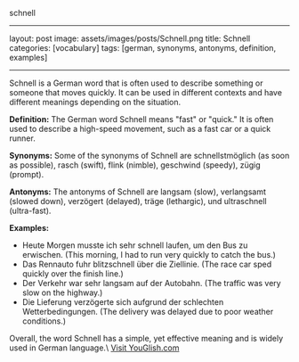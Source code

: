 schnell

---
layout: post
image: assets/images/posts/Schnell.png
title: Schnell
categories: [vocabulary]
tags: [german, synonyms, antonyms, definition, examples]

---

Schnell is a German word that is often used to describe something or someone that moves quickly. It can be used in different contexts and have different meanings depending on the situation.

**Definition:** The German word Schnell means "fast" or "quick." It is often used to describe a high-speed movement, such as a fast car or a quick runner. 

**Synonyms:** Some of the synonyms of Schnell are schnellstmöglich (as soon as possible), rasch (swift), flink (nimble), geschwind (speedy), zügig (prompt). 

**Antonyms:** The antonyms of Schnell are langsam (slow), verlangsamt (slowed down), verzögert (delayed), träge (lethargic), und ultraschnell (ultra-fast).

**Examples:** 
- Heute Morgen musste ich sehr schnell laufen, um den Bus zu erwischen. (This morning, I had to run very quickly to catch the bus.)
- Das Rennauto fuhr blitzschnell über die Ziellinie. (The race car sped quickly over the finish line.)
- Der Verkehr war sehr langsam auf der Autobahn. (The traffic was very slow on the highway.)
- Die Lieferung verzögerte sich aufgrund der schlechten Wetterbedingungen. (The delivery was delayed due to poor weather conditions.)

Overall, the word Schnell has a simple, yet effective meaning and is widely used in German language.\ <a id="yg-widget-0" class="youglish-widget" data-query="Schnell" data-lang="german" data-components="8412" data-auto-start="0" data-bkg-color="theme_light" data-title="How%20to%20pronounce%20Schnell%20in%20German"  rel="nofollow" href="https://youglish.com">Visit YouGlish.com</a><script async src="https://youglish.com/public/emb/widget.js" charset="utf-8"></script>